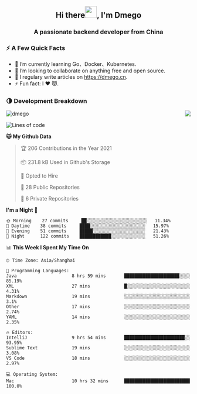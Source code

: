 <h2 align="center">Hi there<img src="https://cdn.jsdelivr.net/gh/dmego/images/img/Hi.gif" height="32" />, I'm Dmego </h2>
<h3 align="center">A passionate backend developer from China</h3>

### ⚡️ A Few Quick Facts

<ul>
    <li> 🌱 I’m currently learning Go、Docker、Kubernetes.</li>
    <li> 👯 I’m looking to collaborate on anything free and open source.</li>
    <li> 📝 I regulary write articles on <a href="https://dmego.cn">https://dmego.cn</a>.</li>
    <li> ⚡ Fun fact: I ❤️ 😻.</li>
</ul>

### 🌗 Development Breakdown

<img src="https://komarev.com/ghpvc/?username=dmego" alt="dmego" />

<img align="right" src="https://github-readme-stats.vercel.app/api?username=dmego&show_icons=true&icon_color=1573B3&hide_title=true&text_color=718096&bg_color=00000000&hide_border=true"/>

<!--START_SECTION:waka-->
![Lines of code](https://img.shields.io/badge/From%20Hello%20World%20I%27ve%20Written-228932%20lines%20of%20code-blue)

**🐱 My Github Data** 

> 🏆 206 Contributions in the Year 2021
 > 
> 📦 231.8 kB Used in Github's Storage 
 > 
> 💼 Opted to Hire
 > 
> 📜 28 Public Repositories 
 > 
> 🔑 6 Private Repositories  
 > 
**I'm a Night 🦉** 

```text
🌞 Morning    27 commits     ██░░░░░░░░░░░░░░░░░░░░░░░   11.34% 
🌆 Daytime    38 commits     ████░░░░░░░░░░░░░░░░░░░░░   15.97% 
🌃 Evening    51 commits     █████░░░░░░░░░░░░░░░░░░░░   21.43% 
🌙 Night      122 commits    ████████████░░░░░░░░░░░░░   51.26%

```


📊 **This Week I Spent My Time On** 

```text
⌚︎ Time Zone: Asia/Shanghai

💬 Programming Languages: 
Java                     8 hrs 59 mins       █████████████████████░░░░   85.19% 
XML                      27 mins             █░░░░░░░░░░░░░░░░░░░░░░░░   4.31% 
Markdown                 19 mins             ░░░░░░░░░░░░░░░░░░░░░░░░░   3.1% 
Other                    17 mins             ░░░░░░░░░░░░░░░░░░░░░░░░░   2.74% 
YAML                     14 mins             ░░░░░░░░░░░░░░░░░░░░░░░░░   2.35%

🔥 Editors: 
IntelliJ                 9 hrs 54 mins       ███████████████████████░░   93.95% 
Sublime Text             19 mins             ░░░░░░░░░░░░░░░░░░░░░░░░░   3.08% 
VS Code                  18 mins             ░░░░░░░░░░░░░░░░░░░░░░░░░   2.97%

💻 Operating System: 
Mac                      10 hrs 32 mins      █████████████████████████   100.0%

```


<!--END_SECTION:waka-->
